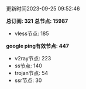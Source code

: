 更新时间2023-09-25 09:52:46

**总订阅: 321**
**总节点: 15987**
- vless节点: 185

**google ping有效节点: 447**
- v2ray节点: 223
- ss节点: 140
- trojan节点: 54
- ssr节点: 30
